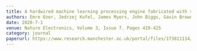 ```yaml
---
title: A hardwired machine learning processing engine fabricated with submicron metal-oxide thin-film transistors on a flexible substrate
authors: Emre Ozer, Jedrzej Kufel, James Myers, John Biggs, Gavin Brown, Anjit Rana, Antony Sou, Catherine Ramsdale, Scott White
date: 2020-7-1
venue: Nature Electronics, Volume 3, Issue 7. Pages 419-425
category: journal
paperurl: https://www.research.manchester.ac.uk/portal/files/173811114/ML_NFPE_NatureElectronics.pdf
---
```


